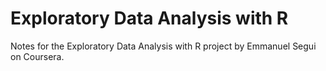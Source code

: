 # Exploratory Data Analysis with R
Notes for the Exploratory Data Analysis with R project by Emmanuel Segui on Coursera.

